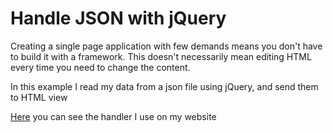 <html lang="en">
  <head>
    <meta charset="utf-8">
    <meta http-equiv="X-UA-Compatible" content="IE=edge">
    <meta name="viewport" content="width=device-width, initial-scale=1">
  </head>
  <body>
  	<h1>Handle JSON with jQuery</h1>
  	<p>
      Creating a single page application with few demands means you don't have to build it with a framework. This doesn't necessarily mean editing HTML every time you need to change the content. 
  	</p>
  	<p>
      In this example I read my data from a json file using jQuery, and send them to HTML view
  	</p>
    <p>
      <a href="https://github.com/irinikp/JS-playground/blob/master/json_jquery/js/json_handler_irinikp.js">Here</a> you can see the handler I use on my website
    </p>
  </body>
</html>
